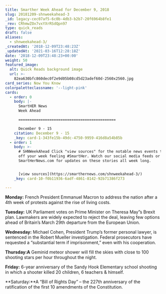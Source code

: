 ```yaml
---
title: Smarther Week Ahead for December 9, 2018
slug: 20181209-shnweekahead-3
_id: legacy-cec07af5-6c0b-4db3-b2b7-20f6964b8fe1
_rev: CRhmwZOx7vxYXrRSdQpn97
type: quick_reads
draft: false
aliases:
  - shnweekahead-3/
_createdAt: '2018-12-09T23:48:23Z'
_updatedAt: '2021-03-16T12:28:18Z'
date: '2018-12-09T23:48:23+00:00'
weight: 50
featured_image:
  alt: Quick Reads background image
  url: >-
    82ea630bfc860dec0f2e9d05b08cd5d23adef60d-2560x2560.jpg
card_series: Now You Know
colorpaletteclassname: '--light-pink'
cards:
  - order: 0
    body: |-
      SmartHER News  
      Week Ahead

      ============================================

      December 9 - 15
    citation: December 9 - 15
    _key: card-1-343fe15b-49dc-4750-9959-416d8a54b85b
  - order: 1
    body: >-
      # SHNWeekAhead Click "view sources" for the notable news events to kick
      off your week feeling #SmartHer. Watch our social media feeds or
      SmartHerNews.com for updates on these stories all week long.


      [view sources](https://smarthernews.com/shnweekahead-3/)
    _key: card-10-f0b11936-6adf-4861-8142-92b71386f273

---
```

**Monday:** French President Emmanuel Macron to address the nation after a 4th week of protests against the rise of living costs.

**Tuesday:** UK Parliament votes on Prime Minister on Theresa May”s Brexit plan. Lawmakers are widely expected to reject the deal, leaving few options ahead of Britain’s March 29th departure from the European Union.

**Wednesday:** Michael Cohen, President Trump’s former personal lawyer, is sentenced in the Robert Mueller investigation. Federal prosecutors have requested a “substantial term if imprisonment,” even with his cooperation.

**Thursday:A** Geminid meteor shower will fill the skies with close to 100 shooting stars per hour throughout the night.

**Friday:** 6-year anniversary of the Sandy Hook Elementary school shooting in which a shooter killed 20 children, 6 teachers & himself.

**Saturday:**A “Bill of Rights Day” – the 227th anniversary of the ratification of the first 10 amendments of the Constitution.